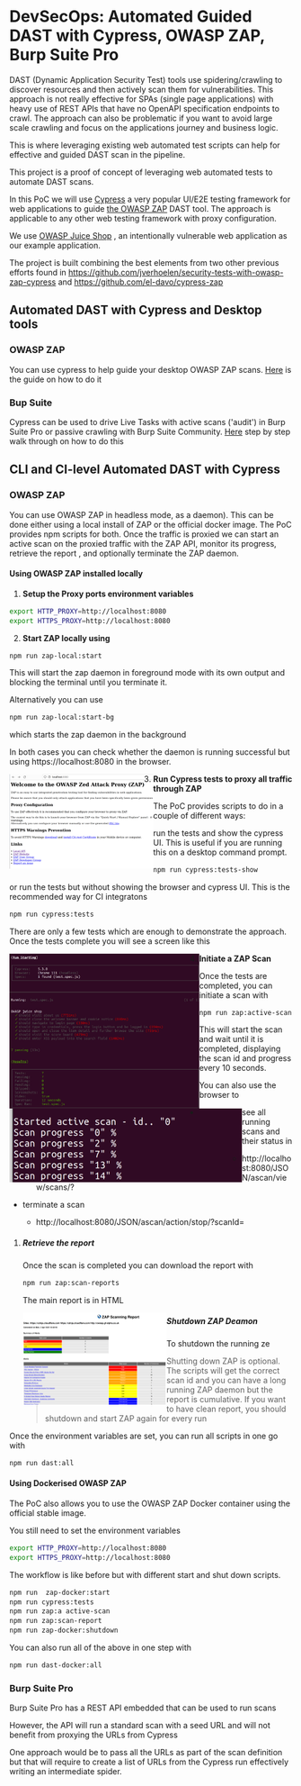 # DevSecOps: Automated Guided DAST with Cypress,  OWASP ZAP,  Burp Suite Pro

 

DAST (Dynamic Application Security Test) tools use spidering/crawling to discover resources and then actively scan them for vulnerabilities. This approach is not really effective for SPAs  (single page applications) with heavy use of REST APIs that have no OpenAPI specification endpoints to crawl. The approach can also be problematic if you want to avoid large scale crawling and focus on the applications journey and business logic. 

This is where leveraging existing web automated test scripts can help for effective and guided DAST scan in the pipeline. 

This project is a proof of concept of leveraging web automated tests to automate DAST scans. 

In this PoC we will use [Cypress](https://www.cypress.io)  a very popular UI/E2E testing framework for web applications to guide [the OWASP ZAP](https://www.zaproxy.org/)  DAST tool.  The approach is applicable to any other web testing framework with  proxy configuration.

We use  [OWASP Juice Shop](https://owasp.org/www-project-juice-shop/) ,  an intentionally vulnerable web application as our example application.



The project is built combining the best elements from two other previous efforts found in  https://github.com/jverhoelen/security-tests-with-owasp-zap-cypress and https://github.com/el-davo/cypress-zap

## Automated DAST with Cypress and Desktop tools

### OWASP ZAP

You can use  cypress to help  guide your desktop OWASP ZAP scans. [Here](docs/ZapDesktopWithCypress.md) is the guide on how to do it

### Bup Suite

Cypress can be used to drive Live Tasks with active scans ('audit') in Burp Suite Pro or passive crawling with Burp Suite Community.   [Here](/docs/BurpSuiteWithCypress.md) step by step walk through on  how to do this 



## CLI and CI-level Automated DAST with Cypress

### OWASP ZAP

You can use OWASP ZAP in headless mode, as a daemon). This can be done either using a local install of ZAP or the official docker image. The PoC provides  npm scripts for both.  Once the traffic is proxied we can start an active scan on the proxied traffic with the ZAP API, monitor its progress, retrieve the report , and optionally terminate the ZAP daemon.

#### Using OWASP ZAP installed locally 

1. **Setup the Proxy ports environment variables**

```bash
export HTTP_PROXY=http://localhost:8080
export HTTPS_PROXY=http://localhost:8080
```

2. **Start ZAP locally using**

```bash
npm run zap-local:start 
```

 This will start the zap daemon in foreground mode with its own output and blocking the terminal until you terminate  it.   

Alternatively you can use 

```bash
npm run zap-local:start-bg 
```

 which starts the zap daemon in the background

In both cases you can check whether the daemon is running successful but using https://localhost:8080 in the browser.

<img align="left" src="docs/images/ZAP-browser-ui.png" style="zoom: 25%;" />

3. **Run Cypress tests to proxy all traffic through ZAP**

The PoC provides scripts to do in a couple of different ways:

run the tests and show the cypress UI. This is useful if you are running this on a desktop command prompt.

```bash
npm run cypress:tests-show
```

or run the tests but without showing the browser and cypress UI. This is the recommended way for CI integratons

```bash
npm run cypress:tests 
```

There are only a  few tests  which are enough to demonstrate the approach. Once the tests complete you will see a screen like this

<img align="left" src="docs/images/cypress-tests-completed.png" style="zoom:33%;" />



4. **Initiate a ZAP Scan**

Once the tests are completed, you can initiate a scan with 

 

```
npm run zap:active-scan
```

This will start the scan and wait until it is completed, displaying the scan id and progress every 10 seconds.  



<img align="left" src="docs/images/running-active-scan.png" style="zoom:50%;" />

You can also use the browser to

- see  all running scans and their status in 
  - http://localhost:8080/JSON/ascan/view/scans/?

- terminate a scan
  - http://localhost:8080/JSON/ascan/action/stop/?scanId=<scan id> 

1. ##### **Retrieve the report**

   Once the scan is completed you can download the report with 

   ```bash
   npm run zap:scan-reports
   ```

    The main report is in HTML 

   <img align="left" src="docs/images/scan-report.png" alt="scan-report" style="zoom: 25%;" /> 

   

   

   

   

   

   

   

   

   

   

   

   

   

   ##### Shutdown ZAP Deamon

   To shutdown the running ze

   > Shutting down ZAP is optional. The scripts will get the correct scan id and you can have a long running ZAP daemon but the report is cumulative. If you want to have clean report,  you should shutdown and start ZAP again for every run



Once the environment variables are set, you can run all scripts in one go with

```bash
npm run dast:all 
```

#### Using  Dockerised OWASP ZAP

The PoC also allows you to use the OWASP ZAP Docker container using the official stable image. 

You still need to set the environment variables

```bash
export HTTP_PROXY=http://localhost:8080
export HTTPS_PROXY=http://localhost:8080
```

 The workflow is like before but with different start and shut down scripts.  

```bash
npm run  zap-docker:start
npm run cypress:tests
npm run zap:a active-scan
npm run zap:scan-report
npm run zap-docker:shutdown 

```

 

You can also run all of the above in one step with

```bash
npm run dast-docker:all
```



### Burp Suite Pro

Burp Suite Pro has a REST API embedded that can be used to run scans 

However, the API will run a standard scan with a seed URL and will not benefit from proxying the URLs from Cypress

One approach would be to pass all the URLs as part of the scan definition but that will require to create a list of URLs from the Cypress run effectively writing an intermediate spider. 
